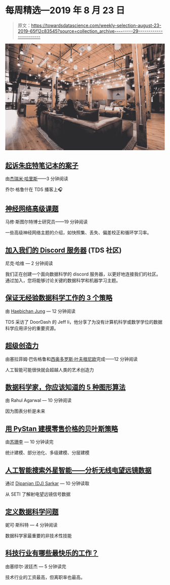 # 每周精选—2019 年 8 月 23 日

> 原文：<https://towardsdatascience.com/weekly-selection-august-23-2019-65f12c83545?source=collection_archive---------29----------------------->

![](img/692d4ae1702045d372370275bed472c8.png)

## [起诉朱庇特笔记本的案子](/the-case-against-the-jupyter-notebook-d4da17e97243)

由[杰瑞米·哈里斯](https://medium.com/u/59564831d1eb?source=post_page-----65f12c83545--------------------------------)——3 分钟阅读

乔尔·格鲁什在 TDS 播客上🎧

## [神经网络高级课题](/advanced-topics-in-neural-networks-f27fbcc638ae)

马修·斯图尔特博士研究员——19 分钟阅读

一些高级神经网络主题的介绍，如快照集、丢失、偏差校正和循环学习率。

## [加入我们的 Discord 服务器](/join-our-discord-server-4ebdac4bb6f8) (TDS 社区)

尼克·哈维 — 2 分钟阅读

我们正在创建一个面向数据科学的 discord 服务器，以更好地连接我们的社区。通过加入，您将能够讨论关键的数据科学和机器学习主题。

## [保证无经验数据科学工作的 3 个策略](/3-strategies-to-guarantee-a-data-science-job-with-no-experience-68d85b345f21)

由 [Haebichan Jung](https://medium.com/u/3f21c19cacf6?source=post_page-----65f12c83545--------------------------------) — 12 分钟阅读

TDS 采访了 DoorDash 的 Jeff li，他分享了为没有计算机科学或数学学位的数据科学应用评分的重要资源。

## [超级创造力](/supercreativity-b4114ebd0357)

由塞拉菲姆·巴佐格鲁和[西奥多罗斯·叶夫根尼欧](https://medium.com/u/dd7f47304a2?source=post_page-----65f12c83545--------------------------------)完成——12 分钟阅读

人工智能可能很快就会超越人类的艺术创造力

## [数据科学家，你应该知道的 5 种图形算法](/data-scientists-the-five-graph-algorithms-that-you-should-know-30f454fa5513)

由 Rahul Agarwal — 10 分钟阅读

因为图表分析是未来

## [用 PyStan 建模零售价格的贝叶斯策略](/bayesian-strategy-for-modeling-retail-price-with-pystan-fd0571ed778)

由[苏珊李](https://medium.com/u/731d8566944a?source=post_page-----65f12c83545--------------------------------) — 10 分钟读完

统计建模、部分池化、多级建模、分层建模

## [人工智能搜索外星智能——分析无线电望远镜数据](/ai-powered-search-for-extra-terrestrial-intelligence-analyzing-radio-telescopic-data-c9e46741041)

通过 [Dipanjan (DJ) Sarkar](https://medium.com/u/6278d12b0682?source=post_page-----65f12c83545--------------------------------) — 10 分钟读取

从 SETI 了解射电望远镜信号数据

## [定义数据科学问题](/defining-a-data-science-problem-4cbf15a2a461)

妮可·斯科特 — 4 分钟阅读

数据科学家最重要的非技术性技能

## [科技行业有哪些最快乐的工作？](/what-are-the-happiest-jobs-in-tech-4c4d33e065f0)

由塞缪尔·波廷杰 — 5 分钟读完

技术行业的工资最高，但离职率也最高。